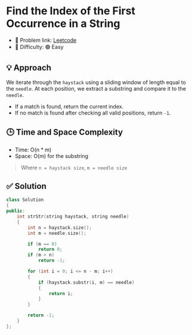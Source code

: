 # Find the Index of the First Occurrence in a String

- 🧩 Problem link: [Leetcode](https://leetcode.com/problems/find-the-index-of-the-first-occurrence-in-a-string/?envType=study-plan-v2&envId=top-interview-150)
- 🚦 Difficulty: 🟢 Easy

## 💡 Approach

We iterate through the `haystack` using a sliding window of length equal to the `needle`.
At each position, we extract a substring and compare it to the `needle`.

- If a match is found, return the current index.
- If no match is found after checking all valid positions, return `-1`.

## 🕒 Time and Space Complexity

- Time: O(n \* m)
- Space: O(m) for the substring

> Where `n = haystack size`, `m = needle size`

## ✅ Solution

```cpp
class Solution
{
public:
    int strStr(string haystack, string needle)
    {
        int n = haystack.size();
        int m = needle.size();

        if (m == 0)
            return 0;
        if (m > n)
            return -1;

        for (int i = 0; i <= n - m; i++)
        {
            if (haystack.substr(i, m) == needle)
            {
                return i;
            }
        }

        return -1;
    }
};
```
